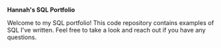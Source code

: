 **Hannah's SQL Portfolio**

Welcome to my SQL portfolio!
This code repository contains examples of SQL I've written. 
Feel free to take a look and reach out if you have any questions.
